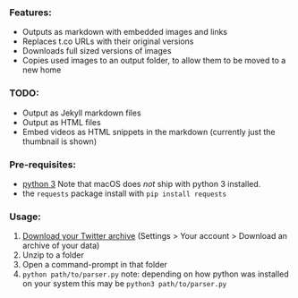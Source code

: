 ### Features:
- Outputs as markdown with embedded images and links
- Replaces t.co URLs with their original versions
- Downloads full sized versions of images
- Copies used images to an output folder, to allow them to be moved to a new home

### TODO:
- Output as Jekyll markdown files
- Output as HTML files
- Embed videos as HTML snippets in the markdown (currently just the thumbnail is shown)

### Pre-requisites:

- [python 3](https://www.python.org)
  Note that macOS does _not_ ship with python 3 installed.
- the `requests` package
  install with `pip install requests`

### Usage:

1. [Download your Twitter archive](https://twitter.com/settings/download_your_data) (Settings > Your account > Download an archive of your data)
2. Unzip to a folder
3. Open a command-prompt in that folder
4. `python path/to/parser.py`
  note: depending on how python was installed on your system this may be `python3 path/to/parser.py`
